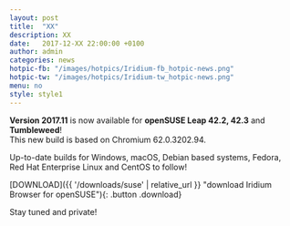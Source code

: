```yaml
---
layout: post
title:  "XX"
description: XX
date:   2017-12-XX 22:00:00 +0100
author:	admin
categories: news
hotpic-fb: "/images/hotpics/Iridium-fb_hotpic-news.png"
hotpic-tw: "/images/hotpics/Iridium-tw_hotpic-news.png"
menu: no
style: style1
---
```


**Version 2017.11** is now available for **openSUSE Leap 42.2, 42.3** and **Tumbleweed**!    
This new build is based on Chromium 62.0.3202.94.     
     
Up-to-date builds for Windows, macOS, Debian based systems, Fedora, Red Hat Enterprise Linux and CentOS to follow!     
<!--break-->       

[DOWNLOAD]({{ '/downloads/suse' | relative_url }} "download Iridium Browser for openSUSE"){: .button .download}     
      
Stay tuned and private!   
